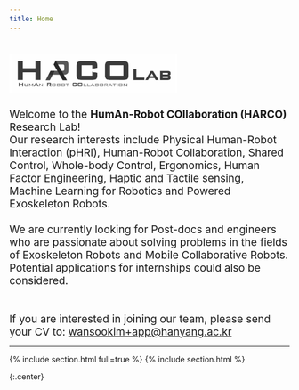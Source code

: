 ```yaml
---
title: Home
---
```


<h1 class="animate__animated animate__lightSpeedInRight"><img src="images/harc.png" loading="lazy" style="width: 60%"/></h1>



<div class="animate__animated animate__fadeInDown" style="font-size: 19px; text-align:left">
Welcome to the <b>HumAn-Robot COllaboration (HARCO)</b> Research Lab! <br>
Our research interests include Physical Human-Robot Interaction (pHRI), Human-Robot Collaboration, Shared Control, Whole-body Control, Ergonomics, Human Factor Engineering, Haptic and Tactile sensing, Machine Learning for Robotics and Powered Exoskeleton Robots. 
<br>
<br>
</div>



<div class="animate__animated animate__fadeInDown" style="font-size: 19px; text-align:left">
We are currently looking for Post-docs and engineers who are passionate about solving problems in the fields of Exoskeleton Robots and Mobile Collaborative Robots. Potential applications for internships could also be considered.
<br>
<br>
<br>
</div>


<div class="animate__animated animate__fadeInDown" style="font-size: 19px; text-align:left">
If you are interested in joining our team, please send your CV to:
<a href='mailto:wansookim+app@hanyang.ac.kr'>wansookim+app@hanyang.ac.kr</a>
</div>

***


{% include section.html full=true %}
{% include section.html %}

{:.center}


